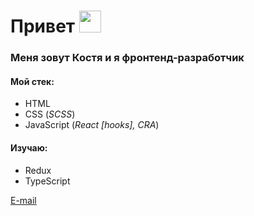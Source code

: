 # Привет <img src="https://www.emojiall.com/images/60/telegram/270c.gif" width="35" />

### Меня зовут Костя и я фронтенд-разработчик

#### Мой стек:
* HTML
* CSS (_SCSS_)
* JavaScript (_React [hooks], CRA_)

#### Изучаю:
* Redux
* TypeScript

[E-mail](mailto:"1konstantinmikov@gmail.com")
